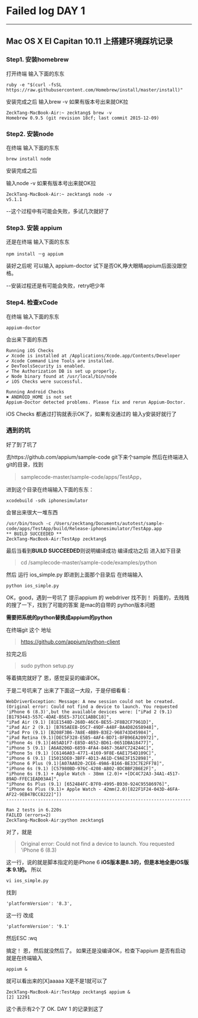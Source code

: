 # Failed log DAY 1 


---


## Mac OS X EI Capitan 10.11 上搭建环境踩坑记录


### Step1. 安装homebrew

打开终端 输入下面的东东
```
ruby -e "$(curl -fsSL https://raw.githubusercontent.com/Homebrew/install/master/install)"
```
安装完成之后 输入brew -v 如果有版本号出来就OK拉
```
ZeckTang-MacBook-Air:~ zecktang$ brew -v
Homebrew 0.9.5 (git revision 18cf; last commit 2015-12-09)
```
### Step2. 安装node

在终端 输入下面的东东

```
brew install node
```
安装完成之后 

输入node -v 如果有版本号出来就OK拉
```
ZeckTang-MacBook-Air:~ zecktang$ node -v
v5.1.1
```
--这个过程中有可能会失败，多试几次就好了

### Step3. 安装 appium

还是在终端 输入下面的东东

```
npm install －g appium
```
装好之后呢 可以输入 appium-doctor 试下是否OK,睁大眼睛appium后面没跟空格。

--安装过程还是有可能会失败，retry吧少年

### Step4. 检查xCode

在终端 输入下面的东东

```
appium-doctor 
```
会出来下面的东西
```
Running iOS Checks
✔ Xcode is installed at /Applications/Xcode.app/Contents/Developer
✔ Xcode Command Line Tools are installed.
✔ DevToolsSecurity is enabled.
✔ The Authorization DB is set up properly.
✔ Node binary found at /usr/local/bin/node
✔ iOS Checks were successful.

Running Android Checks
✖ ANDROID_HOME is not set
Appium-Doctor detected problems. Please fix and rerun Appium-Doctor.
```
iOS Checks 都通过打钩就表示OK了，如果有没通过的 输入y安装好就行了



### 遇到的坑

好了到了坑了

去https://github.com/appium/sample-code  git下来个sample
然后在终端进入 git的目录，找到
>samplecode-master/sample-code/apps/TestApp，

进到这个目录在终端输入下面的东东：
```
xcodebuild -sdk iphonesimulator 
```
会冒出来很大一堆东西

```
/usr/bin/touch -c /Users/zecktang/Documents/autotest/sample-code/apps/TestApp/build/Release-iphonesimulator/TestApp.app
** BUILD SUCCEEDED **
ZeckTang-MacBook-Air:TestApp zecktang$ 
```
最后当看到**BUILD SUCCEEDED**则说明编译成功
编译成功之后 进入如下目录
>cd /samplecode-master/sample-code/examples/python

然后 运行 ios_simple.py 
即进到上面那个目录后 在终端输入 
```
python ios_simple.py
```
OK，good，遇到一号坑了
提示appium 的 webdriver 找不到！
妈蛋的，去贱贱的搜了一下，找到了可能的答案
是mac的自带的 python版本问题

**需要把系统的python替换成appium的python**

在终端git 这个 地址
>https://github.com/appium/python-client

拉完之后 
>sudo python setup.py 

等着搞完就好了
恩，感觉妥妥的编译OK。

于是二号坑来了
出来了下面这一大段，于是仔细看看：

```
WebDriverException: Message: A new session could not be created.
(Original error: Could not find a device to launch. You requested 'iPhone 6 (8.3)',but the available devices were: ["iPad 2 (9.1)[B1793443-557C-4DAE-B5E5-371CC1ABBC18]",
"iPad Air (9.1) [81E1548D-268D-46C6-BE55-2F8B2CF7961D]",
"iPad Air 2 (9.1) [B765AEEB-D5C7-49DF-A48F-BA4D82658948]",
"iPad Pro (9.1) [B208F3B6-7A8E-4BB9-B3E2-968743D45984]",
"iPad Retina (9.1)[DEC5F328-E5B5-4AF4-BD71-8FB96EA20972]",
"iPhone 4s (9.1)[465AD1F7-E85D-4652-BD61-0651DBA18477]",
"iPhone 5 (9.1) [A6A8206D-6859-4FA4-8467-36AFC724244C]",
"iPhone 5s (9.1) [C6146A03-4771-4169-9F8E-6AE1754D109C]",
"iPhone 6 (9.1) [15015DE0-3BFF-4D13-A61D-C9AE3F152898]",
"iPhone 6 Plus (9.1)[A07AA020-2CE6-49A6-B166-BE33C7E2FF78]",
"iPhone 6s (9.1) [C57980BD-976C-4208-AB02-8DCBBF2B6E2F]",
"iPhone 6s (9.1) + Apple Watch - 38mm (2.0)+ +[DC4C72A3-34A1-4517-89AD-FFEC1EAD03A4]",
"iPhone 6s Plus (9.1) [652484FC-B7F0-4995-B930-924C95586976]",
"iPhone 6s Plus (9.1)+ Apple Watch - 42mm(2.0)[822F1F24-043D-46FA-AF22-9EB47BCC8222]"])
----------------------------------------------------------------------

Ran 2 tests in 6.220s
FAILED (errors=2)
ZeckTang-MacBook-Air:python zecktang$ 
```
对了，就是
>Original error: Could not find a device to launch. You requested 'iPhone 6 (8.3)

这一行，说的就是脚本指定的是iPhone 6
**iOS版本是8.3的，但是本地全是iOS版本 9.1的。**
所以 
```
vi ios_simple.py
```
找到       
```
'platformVersion': '8.3',
```
这一行 改成       
```
'platformVersion': '9.1'
```
然后ESC  :wq 

搞定！
恩，然后就没然后了。
如果还是没编译OK，检查下appium 是否有启动
就是在终端输入 
```
appium & 
```
就可以看出来的[X]aaaaa  X是不是1就可以了
```
ZeckTang-MacBook-Air:TestApp zecktang$ appium &
[2] 12291
```
这个表示有2个了
OK. DAY 1 的记录到这了







